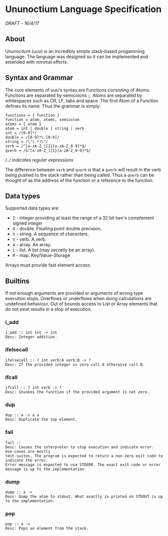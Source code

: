 # Ununoctium Language Specification

*DRAFT - 16/4/17*

## About

Ununoctium (uuo) is an incredibly simple stack-based progamming language. The language was designed so it can
be implemented and extended with minimal efforts. 

## Syntax and Grammar

The core elements of uuo's syntax are Functions consisting of Atoms. Functions are separated by semicolons `;`. Atoms
are separated by whitespaces such as CR, LF, tabs and space. The first Atom of a Function defines its name. Thus the grammar
is simply:

```
functions = { function }
function = atom, atoms, semicolon
atoms = { atom }
atom = int | double | string | verb
int = /[0-9]*/
double = /[0-9]*\.[0-9]/
string = /\"(.*)\"/
verb = /^[a-zA-Z_]{1}[a-zA-Z_0-9]*$/
qverb = /&^[a-zA-Z_]{1}[a-zA-Z_0-9]*$/
```

*/../ indicates regular expressions*

The difference between `verb` and `qverb` is that a `qverb` will result in the verb being pushed
to the stack rather than being called. Thus a `qverb` can be thought of as the address of the function
or a reference to the function.

## Data types

Supported data types are:
 * `I` - integer providing at least the range of a 32 bit two's complement signed integer
 * `D` - double. Floating point double precision.
 * `S` - string. A sequence of characters.
 * `V` - verb. A verb. 
 * `A` - array. An array.
 * `L` - list. A list (may secretly be an array).
 * `M` - map. Key/Value-Storage

Arrays must provide fast element access. 

## Builtins

If not enough arguments are provided or arguments of wrong type execution stops.
Overflows or underflows when doing calculations are undefined behaviour. Out of bounds
access to List or Array elements that do not exist results in a stop of execution. 


### i_add

```
i_add :: int int -> int
Desc: Integer addition. 
```
### ifelsecall

```
ifelsecall :: ? int verb:A verb:B -> ?
Desc: If the provided integer is zero call A otherwise call B.
```

### ifcall

```
ifcall :: ? int verb -> ?
Desc: Invokes the function if the provided argument is not zero.
```


### dup

```
dup :: a -> a a
Desc: Duplicate the top element.
```

### fail

```
fail ::
Desc: Causes the interpreter to stop execution and indicate error. Use-cases are mostly
test-suites. The program is expected to return a non-zero exit code to indicate the error. 
Error message is expected to use STDERR. The exact exit code or error message is up to the implementation.  
```

### dump

```
dump :: a ->
Desc: Dump the atom to stdout. What exactly is printed on STDOUT is up to the implementation.
```

### pop

```
pop :: a ->
Desc: Pops an element from the stack.
```
